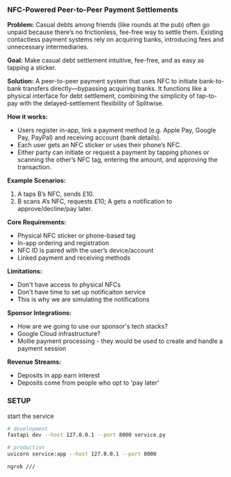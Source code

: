 ### **NFC-Powered Peer-to-Peer Payment Settlements**

**Problem:**
Casual debts among friends (like rounds at the pub) often go unpaid because there’s no frictionless, fee-free way to settle them. Existing contactless payment systems rely on acquiring banks, introducing fees and unnecessary intermediaries.

**Goal:**
Make casual debt settlement intuitive, fee-free, and as easy as tapping a sticker.

**Solution:**
A peer-to-peer payment system that uses NFC to initiate bank-to-bank transfers directly—bypassing acquiring banks. It functions like a physical interface for debt settlement, combining the simplicity of tap-to-pay with the delayed-settlement flexibility of Splitwise.

**How it works:**
* Users register in-app, link a payment method (e.g. Apple Pay, Google Pay, PayPal) and receiving account (bank details).
* Each user gets an NFC sticker or uses their phone’s NFC.
* Either party can initiate or request a payment by tapping phones or scanning the other’s NFC tag, entering the amount, and approving the transaction.

**Example Scenarios:**
1. A taps B’s NFC, sends £10.
2. B scans A’s NFC, requests £10; A gets a notification to approve/decline/pay later.

**Core Requirements:**
* Physical NFC sticker or phone-based tag
* In-app ordering and registration
* NFC ID is paired with the user’s device/account
* Linked payment and receiving methods

**Limitations:**
* Don't have access to physical NFCs
* Don't have time to set up notificaiton service
* This is why we are simulating the notifications


**Sponsor Integrations:**
* How are we going to use our sponsor's tech stacks?
* Google Cloud infrastructure? 
* Mollie payment processing - they would be used to create and handle a payment session


**Revenue Streams:**
* Deposits in app earn interest
* Deposits come from people who opt to 'pay later'

### SETUP
start the service
```bash
# development
fastapi dev --host 127.0.0.1 --port 8000 service.py

# production
uvicorn service:app --host 127.0.0.1 --port 8000

ngrok ///
```